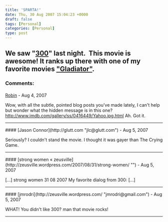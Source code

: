 ```yaml
---
title: 'SPARTA!'
date: Thu, 30 Aug 2007 15:04:23 +0000
draft: false
tags: [Personal]
categories: [Personal]
type: post
---
```


We saw "[300](http://en.wikipedia.org/wiki/300_(film))" last night.  This movie is awesome! It ranks up there with one of my favorite movies ["Gladiator"](http://en.wikipedia.org/wiki/Gladiator_%28film%29).
---
### Comments:
####
[Robin]( "robin.norwood@gmail.com") - <time datetime="2007-08-30 13:35:17">Aug 4, 2007</time>

Wow, with all the subtle, pointed blog posts you've made lately, I can't help but wonder what the hidden message is in this one? http://www.imdb.com/gallery/ss/0416449/Yahoo.jpg.html Ah. Got it.
<hr />
####
[Jason Connor](http://glutt.com "jlc@glutt.com") - <time datetime="2007-08-31 13:09:59">Aug 5, 2007</time>

Seriously? I couldn't stand the movie. I thought it was gayer than The Crying Game.
<hr />
####
[strong women &laquo; zeusville](http://zeusville.wordpress.com/2007/08/31/strong-women/ "") - <time datetime="2007-08-31 15:45:48">Aug 5, 2007</time>

\[...\] strong women 31 08 2007 My favorite dialog from 300: \[...\]
<hr />
####
[jmrodri](http://zeusville.wordpress.com/ "jmrodri@gmail.com") - <time datetime="2007-08-31 15:46:31">Aug 5, 2007</time>

WHAT! You didn't like 300? man that movie rocks!
<hr />
